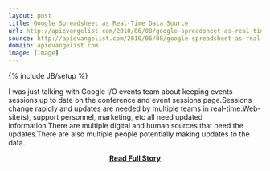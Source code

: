 ```yaml
---
layout: post
title: Google Spreadsheet as Real-Time Data Source
url: http://apievangelist.com/2010/06/08/google-spreadsheet-as-real-time-data-source/
source: http://apievangelist.com/2010/06/08/google-spreadsheet-as-real-time-data-source/
domain: apievangelist.com
image: [Image]
---
```

{% include JB/setup %}<p>I was just talking with Google I/O events team about keeping events sessions up to date on the conference and event sessions page.Sessions change rapidly and updates are needed by multiple teams in real-time.Web-site(s), support personnel, marketing, etc all need updated information.There are multiple digital and human sources that need the updates.There are also multiple people potentially making updates to the data.</p>
<center><p><a href="http://apievangelist.com/2010/06/08/google-spreadsheet-as-real-time-data-source/" style='padding:25px; font-sze:18px; font-weight: bold;'>Read Full Story</a></p></center>
